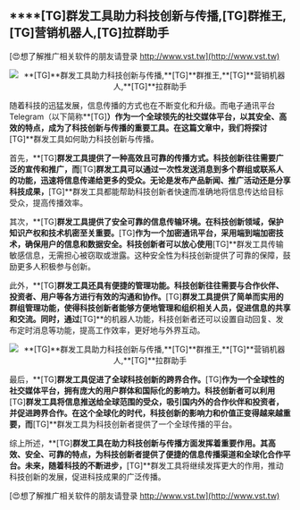 ## ****[TG]**群发工具助力科技创新与传播,**[TG]**群推王,**[TG]**营销机器人,**[TG]**拉群助手**

[😍想了解推广相关软件的朋友请登录 http://www.vst.tw](http://www.vst.tw)

 <center><img src="https://vst.tw/MP4/tuiguang/png/6.png" alt="**[TG]**群发工具助力科技创新与传播,**[TG]**群推王,**[TG]**营销机器人,**[TG]**拉群助手"></center>

随着科技的迅猛发展，信息传播的方式也在不断变化和升级。而电子通讯平台Telegram（以下简称**[TG]**）作为一个全球领先的社交媒体平台，以其安全、高效的特点，成为了科技创新与传播的重要工具。在这篇文章中，我们将探讨**[TG]**群发工具如何助力科技创新与传播。

首先，**[TG]**群发工具提供了一种高效且可靠的传播方式。科技创新往往需要广泛的宣传和推广，而**[TG]**群发工具可以通过一次性发送消息到多个群组或联系人的功能，迅速将信息传递给更多的受众。无论是发布产品新闻、推广活动还是分享科技成果，**[TG]**群发工具都能帮助科技创新者快速而准确地将信息传达给目标受众，提高传播效率。

其次，**[TG]**群发工具提供了安全可靠的信息传输环境。在科技创新领域，保护知识产权和技术机密至关重要。**[TG]**作为一个加密通讯平台，采用端到端加密技术，确保用户的信息和数据安全。科技创新者可以放心使用**[TG]**群发工具传输敏感信息，无需担心被窃取或泄露。这种安全性为科技创新提供了可靠的保障，鼓励更多人积极参与创新。

此外，**[TG]**群发工具还具有便捷的管理功能。科技创新往往需要与合作伙伴、投资者、用户等各方进行有效的沟通和协作。**[TG]**群发工具提供了简单而实用的群组管理功能，使得科技创新者能够方便地管理和组织相关人员，促进信息的共享和交流。同时，通过**[TG]**的机器人功能，科技创新者还可以设置自动回复、发布定时消息等功能，提高工作效率，更好地与外界互动。

 <center><img src="https://vst.tw/MP4/tuiguang/png/5.png" alt="**[TG]**群发工具助力科技创新与传播,**[TG]**群推王,**[TG]**营销机器人,**[TG]**拉群助手"></center>

最后，**[TG]**群发工具促进了全球科技创新的跨界合作。**[TG]**作为一个全球性的社交媒体平台，拥有庞大的用户群体和国际化的影响力。科技创新者可以利用**[TG]**群发工具将信息推送给全球范围的受众，吸引国内外的合作伙伴和投资者，并促进跨界合作。在这个全球化的时代，科技创新的影响力和价值正变得越来越重要，而**[TG]**群发工具为科技创新者提供了一个全球传播的平台。

综上所述，**[TG]**群发工具在助力科技创新与传播方面发挥着重要作用。其高效、安全、可靠的特点，为科技创新者提供了便捷的信息传播渠道和全球化合作平台。未来，随着科技的不断进步，**[TG]**群发工具将继续发挥更大的作用，推动科技创新的发展，促进科技成果的广泛传播。

[😍想了解推广相关软件的朋友请登录 http://www.vst.tw](http://www.vst.tw)



